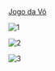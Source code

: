 [Jogo da Vó](https://app.netlify.com/sites/jogo-da-vo/overview)

![1](https://github.com/lzralbu/tic-tac-toe/blob/master/image/next.jpg?raw=true)

![2](https://github.com/lzralbu/tic-tac-toe/blob/master/image/won.jpg?raw=true)

![3](https://github.com/lzralbu/tic-tac-toe/blob/master/image/draw.jpg?raw=true)
